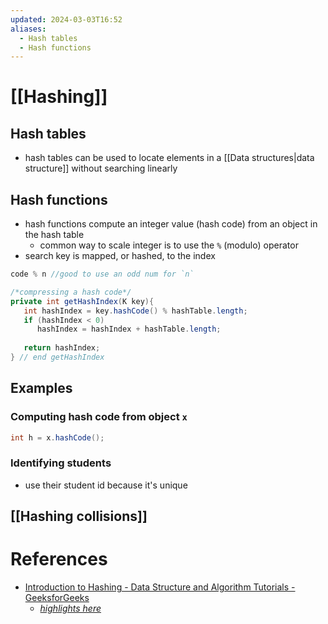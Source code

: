 ```yaml
---
updated: 2024-03-03T16:52
aliases:
  - Hash tables
  - Hash functions
---
```

# [[Hashing]]
## Hash tables
- hash tables can be used to locate elements in a [[Data structures|data structure]] without searching linearly
## Hash functions
- hash functions compute an integer value (hash code) from an object in the hash table
	- common way to scale integer is to use the `%` (modulo) operator
- search key is mapped, or hashed, to the index

```java
code % n //good to use an odd num for `n`
```

```java
/*compressing a hash code*/
private int getHashIndex(K key){
   int hashIndex = key.hashCode() % hashTable.length;
   if (hashIndex < 0)
      hashIndex = hashIndex + hashTable.length;
      
   return hashIndex;
} // end getHashIndex
```
## Examples
### Computing hash code from object `x`
```java
int h = x.hashCode();
```

###  Identifying students
- use their student id because it's unique

## [[Hashing collisions]]

# References
- [Introduction to Hashing - Data Structure and Algorithm Tutorials - GeeksforGeeks](https://www.geeksforgeeks.org/introduction-to-hashing-data-structure-and-algorithm-tutorials/)
	- [*highlights here*](obsidian://open?vault=NguyenN_Vault&file=_inbox%2Fomnivore%2FIntroduction%20to%20Hashing%20-%20Data%20Structure%20and%20Algorithm%20Tutorials%20-%20GeeksforGeeks)